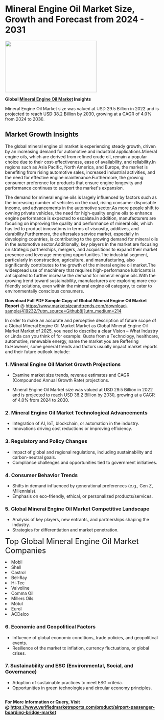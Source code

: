 <H1>Mineral Engine Oil Market Size, Growth and Forecast from 2024 - 2031</H1><img class="aligncenter size-medium wp-image-584254" src="https://thirdeyenews.in/wp-content/uploads/2024/09/Global-Market-Research-300x168.jpeg" alt="" width="300" height="168" /><p><strong>Global&nbsp;<a href="https://www.marketsizeandtrends.com/download-sample/419232/?utm_source=Github8j?utm_medium=214">Mineral Engine Oil Market</a> Insights</strong></p><p>Mineral Engine Oil Market size was valued at USD 29.5 Billion in 2022 and is projected to reach USD 38.2 Billion by 2030, growing at a CAGR of 4.0% from 2024 to 2030.</p><p><h2>Market Growth Insights</h2> <p>The global mineral engine oil market is experiencing steady growth, driven by an increasing demand for automotive and industrial applications.Mineral engine oils, which are derived from refined crude oil, remain a popular choice due to their cost-effectiveness, ease of availability, and reliability.In regions such as Asia Pacific, North America, and Europe, the market is benefiting from rising automotive sales, increased industrial activities, and the need for effective engine maintenance.Furthermore, the growing consumer preference for products that ensure engine longevity and performance continues to support the market's expansion.</p> <p>The demand for mineral engine oils is largely influenced by factors such as the increasing number of vehicles on the road, rising consumer disposable income, and advancements in the automotive sector.As more people shift to owning private vehicles, the need for high-quality engine oils to enhance engine performance is expected to escalate.In addition, manufacturers are focusing on improving the quality and performance of mineral oils, which has led to product innovations in terms of viscosity, additives, and durability.Furthermore, the aftersales service market, especially in developing countries, is contributing to the growing demand for mineral oils in the automotive sector.Additionally, key players in the market are focusing on strategic partnerships, mergers, and acquisitions to expand their market presence and leverage emerging opportunities.The industrial segment, particularly in construction, agriculture, and manufacturing, also significantly contributes to the growth of the mineral engine oil market.The widespread use of machinery that requires high-performance lubricants is anticipated to further increase the demand for mineral engine oils.With the growing trend toward sustainability, manufacturers are exploring more eco-friendly solutions, even within the mineral engine oil category, to cater to environmentally conscious consumers.<p><span class=""><strong>Download Full PDF Sample Copy of Global Mineral Engine Oil Market Report</strong> @ <a href="https://www.marketsizeandtrends.com/download-sample/419232/?utm_source=Github8j?utm_medium=214" target="_blank">https://www.marketsizeandtrends.com/download-sample/419232/?utm_source=Github8j?utm_medium=214</a></span></p><p>In order to make an accurate and perceptive description of future scope of a Global&nbsp;Mineral Engine Oil Market Market as Global&nbsp;Mineral Engine Oil Market Market of 2025, you need to describe a clear Vision &ndash; What Industry or Linda can you think of for example: Quote from a Technology, healthcare, automotive, renewable energy, name the market you are Reffering to.However, some general trends and factors usually impact market reports and their future outlook include:</p><h3>1.&nbsp;<strong>Mineral Engine Oil Market Growth Projections</strong></h3><ul><li>Examine market size trends, revenue estimates and CAGR (Compounded Annual Growth Rate) projections.</li><li><p>Mineral Engine Oil Market size was valued at USD 29.5 Billion in 2022 and is projected to reach USD 38.2 Billion by 2030, growing at a CAGR of 4.0% from 2024 to 2030.</p></li></ul><h3>2.&nbsp;<strong>Mineral Engine Oil Market Technological Advancements</strong></h3><ul><li>Integration of AI, IoT, blockchain, or automation in the industry.</li><li>Innovations driving cost reductions or improving efficiency.</li></ul><h3>3.&nbsp;<strong>Regulatory and Policy Changes</strong></h3><ul><li>Impact of global and regional regulations, including sustainability and carbon-neutral goals.</li><li>Compliance challenges and opportunities tied to government initiatives.</li></ul><h3>4.&nbsp;<strong>Consumer Behavior Trends</strong></h3><ul><li>Shifts in demand influenced by generational preferences (e.g., Gen Z, Millennials).</li><li>Emphasis on eco-friendly, ethical, or personalized products/services.</li></ul><h3>5.&nbsp;<strong>Global Mineral Engine Oil Market Competitive Landscape</strong></h3><ul><li>Analysis of key players, new entrants, and partnerships shaping the industry.</li><li>Strategies for differentiation and market penetration.</li></ul><p data-pm-slice="1 1 []"><span style="color: inherit; font-family: inherit; font-size: 25px;">Top Global Mineral Engine Oil Market Companies</span></p><div class="" data-test-id=""><p><li>Mobil</li><li> Shell</li><li> Castrol</li><li> Bel-Ray</li><li> Hi-Tec</li><li> Valvoline</li><li> Comma Oil</li><li> Millers Oils</li><li> Motul</li><li> Eurol</li><li> ACDelco</li></p></div><h3>6.&nbsp;<strong>Economic and Geopolitical Factors</strong></h3><ul><li>Influence of global economic conditions, trade policies, and geopolitical events.</li><li>Resilience of the market to inflation, currency fluctuations, or global crises.</li></ul><h3>7.&nbsp;<strong>Sustainability and ESG (Environmental, Social, and Governance)</strong></h3><ul><li>Adoption of sustainable practices to meet ESG criteria.</li><li>Opportunities in green technologies and circular economy principles.</li></ul><h2><strong style="font-size: 14px;">For More Information or Query, Visit @&nbsp;</strong><a style="background-color: #ffffff; font-size: 14px;" href="https://www.marketsizeandtrends.com/report/mineral-engine-oil-market/" target="_blank">https://www.verifiedmarketreports.com/product/airport-passenger-boarding-bridge-market</a></h2>